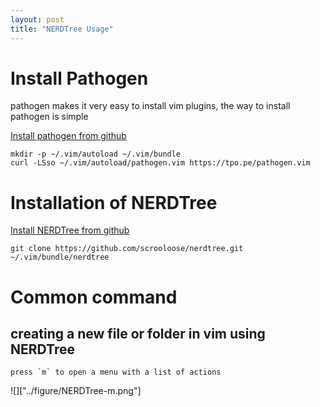 ```yaml
---
layout: post
title: "NERDTree Usage"
---
```


# Install Pathogen

pathogen makes it very easy to install vim plugins, the way to install pathogen is simple

[Install pathogen from github](https://github.com/tpope/vim-pathogen)

	mkdir -p ~/.vim/autoload ~/.vim/bundle
	curl -LSso ~/.vim/autoload/pathogen.vim https://tpo.pe/pathogen.vim

# Installation of NERDTree

[Install NERDTree from github](https://github.com/scrooloose/nerdtree)

	git clone https://github.com/scrooloose/nerdtree.git ~/.vim/bundle/nerdtree


# Common command

## creating a new file or folder in vim using NERDTree

	press `m` to open a menu with a list of actions

![]["../figure/NERDTree-m.png"]


